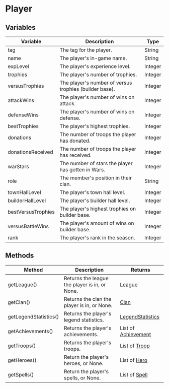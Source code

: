 # Player

## Variables
| Variable | Description | Type |
|----------|-------------|------|
| tag | The tag for the player. | String |
| name | The player's in-game name. | String |
| expLevel | The player's experience level. | Integer |
| trophies | The player's number of trophies. | Integer |
| versusTrophies | The player's number of versus trophies (builder base). | Integer |
| attackWins | The player's number of wins on attack. | Integer |
| defenseWins | The player's number of wins on defense. | Integer |
| bestTrophies | The player's highest trophies. | Integer |
| donations | The number of troops the player has donated. | Integer |
| donationsReceived | The number of troops the player has received. | Integer |
| warStars | The number of stars the player has gotten in Wars. | Integer |
| role | The member's position in their clan. | String |
| townHallLevel | The player's town hall level. | Integer |
| builderHallLevel | The player's builder hall level. | Integer |
| bestVersusTrophies | The player's highest trophies on builder base. | Integer |
| versusBattleWins | The player's amount of wins on builder base. | Integer |
| rank | The player's rank in the season. | Integer |

## Methods
| Method | Description | Returns |
|--------|-------------|---------|
| getLeague() | Returns the league the player is in, or None. | [League](https://github.com/cree-py/cocasync/blob/master/documentation/LEAGUE.md) |
| getClan() | Returns the clan the player is in, or None. | [Clan](https://github.com/cree-py/cocasync/blob/master/documentation/CLAN.md) |
| getLegendStatistics() | Returns the player's legend statistics. | [LegendStatistics](https://github.com/cree-py/cocasync/blob/master/documentation/LEGENDSTATISTICS.md) |
| getAchievements() | Returns the player's achievements. | List of [Achievement](https://github.com/cree-py/cocasync/blob/master/documentation/ACHIEVEMENT.md) |
| getTroops() | Returns the player's troops. | List of [Troop](https://github.com/cree-py/cocasync/blob/master/documentation/TROOP.md) |
| getHeroes() | Return the player's heroes, or None. | List of [Hero](https://github.com/cree-py/cocasync/blob/master/documentation/HERO.md) |
| getSpells() | Return the player's spells, or None. | List of [Spell](https://github.com/cree-py/cocasync/blob/master/documentation/SPELL.md)